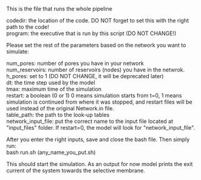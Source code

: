 This is the file that runs the whole pipeline<br/>

codedir: the location of the code. DO NOT forget to set this with the right path to the code!<br/>
program: the executive that is run by this script (DO NOT CHANGE!)<br/>

Please set the rest of the parameters based on the network you want to simulate:<br/>

num_pores: number of pores you have in your network<br/>
num_reservoirs: number of reservoirs (nodes) you have in the netwrok.<br/>
h_pores: set to 1 (DO NOT CHANGE, it will be deprecated later)<br/>
dt: the time step used by the model<br/>
tmax: maximum time of the simulation <br/>
restart: a boolean (0 or 1) 0 means simulation starts from t=0, 1 means simulation is continued from where it was stopped,
and restart files will be used instead of the original Network.in file.<br/>
table_path: the path to the look-up tables<br/>
network_input_file: put the correct name to the input file located at "input_files" folder. If restart=0, the model will look for "network_input_file".<br/>


After you enter the right inputs, save and close the bash file. Then simply run:<br/>
bash run.sh (any_name_you_put.sh)<br/>

This should start the simulation. As an output for now model prints the exit current of the system towards the selective membrane.<br/>
